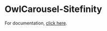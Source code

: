 OwlCarousel-Sitefinity
======================

For documentation, [click here](https://gist.github.com/matthewtruty0093/82294787ccbdac148dae/).
